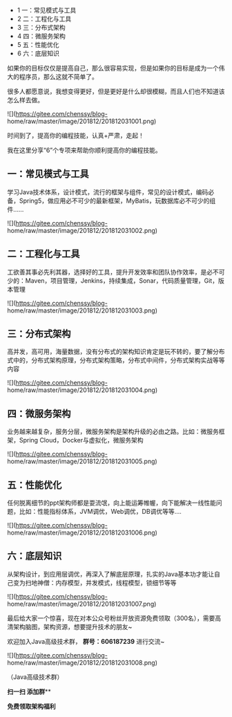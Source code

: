   * 1 一：常见模式与工具
  * 2 二：工程化与工具
  * 3 三：分布式架构
  * 4 四：微服务架构
  * 5 五：性能优化
  * 6 六：底层知识

如果你的目标仅仅是提高自己，那么很容易实现，但是如果你的目标是成为一个伟大的程序员，那么这就不简单了。

很多人都愿意说，我想变得更好，但是更好是什么却很模糊，而且人们也不知道该怎么样去做。

![](https://gitee.com/chenssy/blog-
home/raw/master/image/201812/201812031001.png)

时间到了，提高你的编程技能，认真+严肃，走起！

我在这里分享“6”个专项来帮助你顺利提高你的编程技能。

## 一：常见模式与工具

学习Java技术体系，设计模式，流行的框架与组件，常见的设计模式，编码必备，Spring5，做应用必不可少的最新框架，MyBatis，玩数据库必不可少的组件……

![](https://gitee.com/chenssy/blog-
home/raw/master/image/201812/201812031002.png)

## 二：工程化与工具

工欲善其事必先利其器，选择好的工具，提升开发效率和团队协作效率，是必不可少的：Maven，项目管理，Jenkins，持续集成，Sonar，代码质量管理，Git，版本管理

![](https://gitee.com/chenssy/blog-
home/raw/master/image/201812/201812031003.png)

## 三：分布式架构

高并发，高可用，海量数据，没有分布式的架构知识肯定是玩不转的，要了解分布式中的，分布式架构原理，分布式架构策略，分布式中间件，分布式架构实战等等内容

![](https://gitee.com/chenssy/blog-
home/raw/master/image/201812/201812031004.png)

## 四：微服务架构

业务越来越复杂，服务分层，微服务架构是架构升级的必由之路。比如：微服务框架，Spring Cloud，Docker与虚拟化，微服务架构

![](https://gitee.com/chenssy/blog-
home/raw/master/image/201812/201812031005.png)

## 五：性能优化

任何脱离细节的ppt架构师都是耍流氓，向上能运筹帷幄，向下能解决一线性能问题，比如：性能指标体系，JVM调优，Web调优，DB调优等等….

![](https://gitee.com/chenssy/blog-
home/raw/master/image/201812/201812031006.png)

## 六：底层知识

从架构设计，到应用层调优，再深入了解底层原理，扎实的Java基本功才能让自己变为扫地神僧：内存模型，并发模式，线程模型，锁细节等等

![](https://gitee.com/chenssy/blog-
home/raw/master/image/201812/201812031007.png)

最后给大家一个惊喜，现在对本公众号粉丝开放资源免费领取（300名），需要高清架构脑图，架构资源，想要提升技术的朋友~

欢迎加入Java高级技术群， **群号：606187239** 进行交流~

![](https://gitee.com/chenssy/blog-
home/raw/master/image/201812/201812031008.png)

（Java高级技术群）

**扫一扫 添加群****

**免费领取架构福利**

